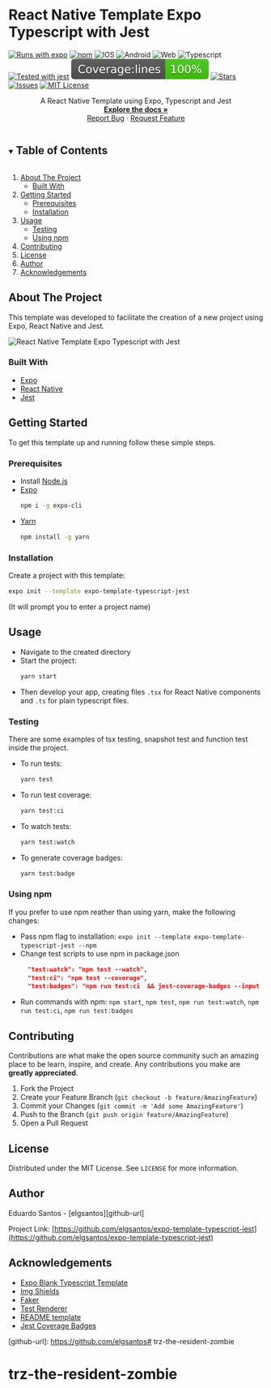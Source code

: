 # React Native Template Expo Typescript with Jest

[![Runs with expo][expo-shield]][expo-url]
[![npm][npm-shield]][package-url]
![IOS][ios-shield]
![Android][android-shield]
![Web][web-shield]
![Typescript][typescript-shield]
[![Tested with jest][jest-shield]][jest-url]
![coverage][cov-shield]
[![Stars][stars-shield]][stars-url]
[![Issues][issues-shield]][issues-url]
[![MIT License][license-shield]][license-url]

<p align="center">
  <p align="center">
    A React Native Template using Expo, Typescript and Jest
    <br />
    <a href="https://github.com/elgsantos/expo-template-typescript-jest"><strong>Explore the docs »</strong></a>
    <br />
    <a href="https://github.com/elgsantos/expo-template-typescript-jest/issues">Report Bug</a>
    ·
    <a href="https://github.com/elgsantos/expo-template-typescript-jest/issues">Request Feature</a>
  </p>
</p>

<details open="open">
  <summary><h2 style="display: inline-block">Table of Contents</h2></summary>
  <ol>
    <li>
      <a href="#about-the-project">About The Project</a>
      <ul>
        <li><a href="#built-with">Built With</a></li>
      </ul>
    </li>
    <li>
      <a href="#getting-started">Getting Started</a>
      <ul>
        <li><a href="#prerequisites">Prerequisites</a></li>
        <li><a href="#installation">Installation</a></li>
      </ul>
    </li>
    <li><a href="#usage">Usage</a>
        <ul>
          <li><a href="#testing">Testing</a></li>
          <li><a href="#using-npm">Using npm</a></li>
        </ul>
    </li>
    <li><a href="#contributing">Contributing</a></li>
    <li><a href="#license">License</a></li>
    <li><a href="#author">Author</a></li>
    <li><a href="#acknowledgements">Acknowledgements</a></li>
  </ol>
</details>

## About The Project

This template was developed to facilitate the creation of a new project using Expo, React Native and Jest.

![React Native Template Expo Typescript with Jest][repo-screenshot]

### Built With

* [Expo][expo-url]
* [React Native][react-native-url]
* [Jest][jest-url]

## Getting Started

To get this template up and running follow these simple steps.

### Prerequisites

* Install [Node.js][node-url]
* [Expo][expo-url]
  ```sh
  npm i -g expo-cli
  ```
* [Yarn][yarn-url]
  ```sh
  npm install -g yarn
  ```

### Installation

Create a project with this template:
  ```sh
  expo init --template expo-template-typescript-jest
  ```

(It will prompt you to enter a project name)

## Usage

* Navigate to the created directory
* Start the project:
  ```sh
  yarn start
  ```
* Then develop your app, creating files `.tsx` for React Native components and `.ts` for plain typescript files.

### Testing

There are some examples of tsx testing, snapshot test and function test inside the project.

- To run tests: 
  ```sh 
  yarn test
  ```
- To run test coverage: 
  ```sh
  yarn test:ci
  ```
- To watch tests: 
  ```sh 
  yarn test:watch
  ```
- To generate coverage badges:
  ```sh
  yarn test:badge
  ```

### Using npm
If you prefer to use npm reather than using yarn, make the following changes:
- Pass npm flag to installation: `expo init --template expo-template-typescript-jest --npm`
- Change test scripts to use npm in package.json
  ```json
    "test:watch": "npm test --watch",
    "test:ci": "npm test --coverage",
    "test:badges": "npm run test:ci  && jest-coverage-badges --input coverage/coverage-summary.json --output __badges__"
  ```
- Run commands with npm: `npm start`, `npm test`, `npm run test:watch`, `npm run test:ci`, `npm run test:badges`

## Contributing

Contributions are what make the open source community such an amazing place to be learn, inspire, and create. Any contributions you make are **greatly appreciated**.

1. Fork the Project
2. Create your Feature Branch (`git checkout -b feature/AmazingFeature`)
3. Commit your Changes (`git commit -m 'Add some AmazingFeature'`)
4. Push to the Branch (`git push origin feature/AmazingFeature`)
5. Open a Pull Request

## License

Distributed under the MIT License. See `LICENSE` for more information.

## Author

Eduardo Santos - [elgsantos][github-url]

Project Link: [https://github.com/elgsantos/expo-template-typescript-jest](https://github.com/elgsantos/expo-template-typescript-jest)

## Acknowledgements
* [Expo Blank Typescript Template](https://docs.expo.io/guides/typescript/)
* [Img Shields](https://shields.io)
* [Faker](https://github.com/Marak/Faker.js#readme)
* [Test Renderer](https://reactjs.org/docs/test-renderer.html)
* [README template](https://github.com/othneildrew/Best-README-Template)
* [Jest Coverage Badges](https://www.npmjs.com/package/jest-coverage-badges)

<!-- MARKDOWN LINKS -->
[cov-shield]: ./__badges__/badge-lines.svg
[repo-screenshot]: https://user-images.githubusercontent.com/8595291/105619692-ea944400-5dd3-11eb-86b9-f3a9279d4389.jpg
[npm-shield]: https://img.shields.io/npm/v/expo-template-typescript-jest?style=flat
[package-url]: https://www.npmjs.com/package/expo-template-typescript-jest
[expo-shield]: https://img.shields.io/badge/Runs%20with%20Expo-000.svg?style=flat&logo=EXPO&labelColor=f3f3f3&logoColor=000&label=SDK%2040
[expo-url]: https://expo.io/
[typescript-shield]: https://img.shields.io/static/v1?logo=TYPESCRIPT&message=TypeScript&style=flat&color=3178C6&logoColor=fff&labelColor=gray&label=
[ios-shield]: https://img.shields.io/static/v1?logo=APPLE&message=iOS&style=flat&color=black&logoColor=fff&labelColor=gray&label=
[android-shield]: https://img.shields.io/static/v1?logo=ANDROID&message=Android&style=flat&logoColor=fff&color=A4C639&labelColor=gray&label=
[web-shield]: https://img.shields.io/static/v1?logo=GOOGLE-CHROME&message=Web&style=flat&logoColor=fff&color=4285F4&labelColor=gray&label=
[jest-shield]: https://img.shields.io/static/v1?logo=JEST&message=Jest&style=flat&logoColor=99424f&color=99424f&labelColor=f3f3f3&label=
[jest-url]: https://github.com/facebook/jest
[react-native-url]: https://reactnative.dev/
[node-url]: https://nodejs.org/
[yarn-url]: https://yarnpkg.com/

[stars-shield]: https://img.shields.io/github/stars/elgsantos/expo-template-typescript-jest.svg?style=flat
[stars-url]: https://github.com/elgsantos/expo-template-typescript-jest/stargazers
[issues-shield]: https://img.shields.io/github/issues/elgsantos/expo-template-typescript-jest.svg?style=flat
[issues-url]: https://github.com/elgsantos/expo-template-typescript-jest/issues

[license-shield]: https://img.shields.io/github/license/elgsantos/expo-template-typescript-jest.svg?style=flat
[license-url]: https://github.com/elgsantos/expo-template-typescript-jest/blob/master/LICENSE.txt
[github-url]: https://github.com/elgsantos# trz-the-resident-zombie
# trz-the-resident-zombie
